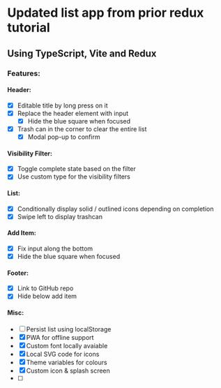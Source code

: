 # Updated list app from prior redux tutorial
## Using TypeScript, Vite and Redux

### Features: 
#### Header:
- [x] Editable title by long press on it  
- [x] Replace the header element with input
    - [x] Hide the blue square when focused
- [x] Trash can in the corner to clear the entire list
    - [x] Modal pop-up to confirm

#### Visibility Filter: 
- [x] Toggle complete state based on the filter
- [x] Use custom type for the visibility filters 

#### List: 
- [x] Conditionally display solid / outlined icons depending on completion
- [x] Swipe left to display trashcan

#### Add Item: 
- [x] Fix input along the bottom
- [x] Hide the blue square when focused

#### Footer: 
- [x] Link to GitHub repo
- [x] Hide below add item

#### Misc:
- [ ] Persist list using localStorage
- [x] PWA for offline support
- [x] Custom font locally avaiable 
- [x] Local SVG code for icons
- [x] Theme variables for colours
- [x] Custom icon & splash screen
- [ ] 